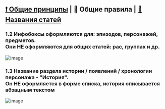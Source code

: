 ## [❗ Общие принципы](https://github.com/skibidiwiki/wiki/blob/main/rules/README.md) | 📃 Общие правила | [👤 Названия статей](https://github.com/skibidiwiki/wiki/blob/main/rules/2title.md)
### 1.2 Инфобоксы оформляются для: эпизодов, персонажей, предметов. <br> Они **НЕ** оформляются для общих статей: рас, группах и др.
![image](https://github.com/skibidiwiki/wiki/assets/87380272/d2917b5b-0270-4d64-9dc6-8ca5d09ac113)

### 1.3 Название раздела истории / появлений / хронологии персонажа - "История". <br> Он **НЕ** оформляется в форме списка, история описывается абзацным текстом
![image](https://github.com/skibidiwiki/wiki/assets/87380272/d20722bf-ac4b-472e-8819-7a5a1a5f7fc5)
